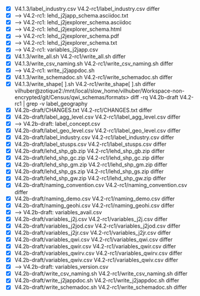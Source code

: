 - [x] V4.1.3/label_industry.csv V4.2-rc1/label_industry.csv differ
- [x] --> V4.2-rc1: lehd_j2japp_schema.asciidoc.txt
- [x] --> V4.2-rc1: lehd_j2jexplorer_schema.asciidoc
- [x] --> V4.2-rc1: lehd_j2jexplorer_schema.html
- [x] --> V4.2-rc1: lehd_j2jexplorer_schema.pdf
- [x] --> V4.2-rc1: lehd_j2jexplorer_schema.txt
- [x] --> V4.2-rc1: variables_j2japp.csv
- [x] V4.1.3/write_all.sh V4.2-rc1/write_all.sh differ
- [x] V4.1.3/write_csv_naming.sh V4.2-rc1/write_csv_naming.sh differ
- [x] --> V4.2-rc1: write_j2jappdoc.sh
- [x] V4.1.3/write_schemadoc.sh V4.2-rc1/write_schemadoc.sh differ
- [x] V4.1.3/write_shape[ ].sh V4.2-rc1/write_shape[ ].sh differ
vilhuber@zotique2:/mnt/local/slow_home/vilhuber/Workspace-non-encrypted/git/Census/qwi_schemas/formats> diff -rq V4.2b-draft V4.2-rc1 | grep -v label_geography
- [x] V4.2b-draft/CHANGES.txt V4.2-rc1/CHANGES.txt differ
- [x] V4.2b-draft/label_agg_level.csv V4.2-rc1/label_agg_level.csv differ
- [x] --> V4.2b-draft: label_concept.csv
- [x] V4.2b-draft/label_geo_level.csv V4.2-rc1/label_geo_level.csv differ
- [x] V4.2b-draft/label_industry.csv V4.2-rc1/label_industry.csv differ
- [x] V4.2b-draft/label_stusps.csv V4.2-rc1/label_stusps.csv differ
- [x] V4.2b-draft/lehd_shp_gb.zip V4.2-rc1/lehd_shp_gb.zip differ
- [x] V4.2b-draft/lehd_shp_gc.zip V4.2-rc1/lehd_shp_gc.zip differ
- [x] V4.2b-draft/lehd_shp_gm.zip V4.2-rc1/lehd_shp_gm.zip differ
- [x] V4.2b-draft/lehd_shp_gs.zip V4.2-rc1/lehd_shp_gs.zip differ
- [x] V4.2b-draft/lehd_shp_gw.zip V4.2-rc1/lehd_shp_gw.zip differ
- [x] V4.2b-draft/naming_convention.csv V4.2-rc1/naming_convention.csv differ
- [x] V4.2b-draft/naming_demo.csv V4.2-rc1/naming_demo.csv differ
- [x] V4.2b-draft/naming_geohi.csv V4.2-rc1/naming_geohi.csv differ
- [x] --> V4.2b-draft: variables_avail.csv
- [x] V4.2b-draft/variables_j2j.csv V4.2-rc1/variables_j2j.csv differ
- [x] V4.2b-draft/variables_j2jod.csv V4.2-rc1/variables_j2jod.csv differ
- [x] V4.2b-draft/variables_j2jr.csv V4.2-rc1/variables_j2jr.csv differ
- [x] V4.2b-draft/variables_qwi.csv V4.2-rc1/variables_qwi.csv differ
- [x] V4.2b-draft/variables_qwir.csv V4.2-rc1/variables_qwir.csv differ
- [x] V4.2b-draft/variables_qwirv.csv V4.2-rc1/variables_qwirv.csv differ
- [x] V4.2b-draft/variables_qwiv.csv V4.2-rc1/variables_qwiv.csv differ
- [x] --> V4.2b-draft: variables_version.csv
- [x] V4.2b-draft/write_csv_naming.sh V4.2-rc1/write_csv_naming.sh differ
- [x] V4.2b-draft/write_j2jappdoc.sh V4.2-rc1/write_j2jappdoc.sh differ
- [x] V4.2b-draft/write_schemadoc.sh V4.2-rc1/write_schemadoc.sh differ
